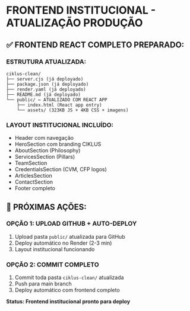 # FRONTEND INSTITUCIONAL - ATUALIZAÇÃO PRODUÇÃO

## ✅ FRONTEND REACT COMPLETO PREPARADO:

### **ESTRUTURA ATUALIZADA:**
```
ciklus-clean/
├── server.cjs (já deployado)
├── package.json (já deployado)
├── render.yaml (já deployado)
├── README.md (já deployado)
└── public/ ← ATUALIZADO COM REACT APP
    ├── index.html (React app entry)
    └── assets/ (323KB JS + 4KB CSS + imagens)
```

### **LAYOUT INSTITUCIONAL INCLUÍDO:**
- Header com navegação
- HeroSection com branding CIKLUS
- AboutSection (Philosophy)
- ServicesSection (Pillars)
- TeamSection
- CredentialsSection (CVM, CFP logos)
- ArticlesSection
- ContactSection
- Footer completo

## 🚀 PRÓXIMAS AÇÕES:

### **OPÇÃO 1: UPLOAD GITHUB + AUTO-DEPLOY**
1. Upload pasta `public/` atualizada para GitHub
2. Deploy automático no Render (2-3 min)
3. Layout institucional funcionando

### **OPÇÃO 2: COMMIT COMPLETO**
1. Commit toda pasta `ciklus-clean/` atualizada
2. Push para main branch
3. Deploy automático com frontend completo

**Status: Frontend institucional pronto para deploy**